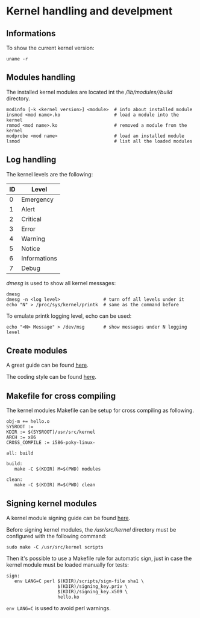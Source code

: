 # Kernel handling and develpment

## Informations

To show the current kernel version:

    uname -r

## Modules handling

The installed kernel modules are located int the 
*/lib/modules/<kernel version>/build* directory.

    modinfo [-k <kernel version>] <module>  # info about installed module
    insmod <mod name>.ko                    # load a module into the kernel
    rmmod <mod name>.ko                     # removed a module from the kernel
    modprobe <mod name>                     # load an installed module
    lsmod                                   # list all the loaded modules

## Log handling

The kernel levels are the following:

| ID | Level        |
|----|--------------|
| 0  | Emergency    |
| 1  | Alert        |
| 2  | Critical     |
| 3  | Error        |
| 4  | Warning      |
| 5  | Notice       |
| 6  | Informations |
| 7  | Debug        |

*dmesg* is used to show all kernel messages:

    dmesg
    dmesg -n <log level>                # turn off all levels under it
    echo "N" > /proc/sys/kernel/printk  # same as the command before

To emulate printk logging level, echo can be used:

    echo "<N> Message" > /dev/msg       # show messages under N logging level

## Create modules

A great guide can be found [here](http://tldp.org/LDP/lkmpg/2.6/html/lkmpg.html).

The coding style can be found [here](https://www.kernel.org/doc/Documentation/CodingStyle).

## Makefile for cross compiling

The kernel modules Makefile can be setup for cross compiling as following.

    obj-m += hello.o
    SYSROOT :=
    KDIR := $(SYSROOT)/usr/src/kernel
    ARCH := x86
    CROSS_COMPILE := i586-poky-linux-

    all: build 

    build:
       make -C $(KDIR) M=$(PWD) modules

    clean:
       make -C $(KDIR) M=$(PWD) clean

## Signing kernel modules

A kernel module signing guide can be found [here](https://www.kernel.org/doc/Documentation/module-signing.txt).

Before signing kernel modules, the */usr/src/kernel* directory must be configured
with the following command:

    sudo make -C /usr/src/kernel scripts

Then it's possible to use a Makefile rule for automatic sign, just in case
the kernel module must be loaded manually for tests:

    sign:
       env LANG=C perl $(KDIR)/scripts/sign-file sha1 \
                       $(KDIR)/signing_key.priv \
                       $(KDIR)/signing_key.x509 \
                       hello.ko

`env LANG=C` is used to avoid perl warnings.
